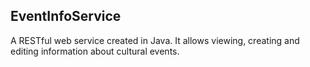 <h2>EventInfoService</h2>

A RESTful web service created in Java. It allows viewing, creating and editing information about cultural events.
